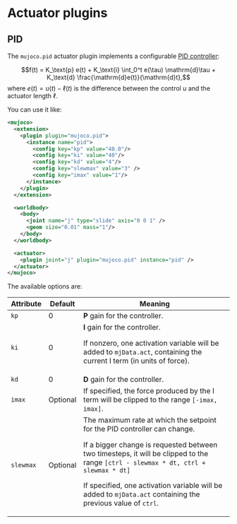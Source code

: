 # Actuator plugins

## PID

The `mujoco.pid` actuator plugin implements a configurable [PID controller](https://en.wikipedia.org/wiki/Proportional%E2%80%93integral%E2%80%93derivative_controller):

$$f(t) = K_\text{p} e(t) + K_\text{i} \int_0^t e(\tau) \mathrm{d}\tau + K_\text{d} \frac{\mathrm{d}e(t)}{\mathrm{d}t},$$
where $e(t) = u(t) - \ell(t)$ is the difference between the control $u$ and the actuator length $\ell$.

You can use it like:

```xml
<mujoco>
  <extension>
    <plugin plugin="mujoco.pid">
      <instance name="pid">
        <config key="kp" value="40.0"/>
        <config key="ki" value="40"/>
        <config key="kd" value="4"/>
        <config key="slewmax" value="3" />
        <config key="imax" value="1"/>
      </instance>
    </plugin>
  </extension>

  <worldbody>
    <body>
      <joint name="j" type="slide" axis="0 0 1" />
      <geom size="0.01" mass="1"/>
    </body>
  </worldbody>

  <actuator>
    <plugin joint="j" plugin="mujoco.pid" instance="pid" />
  </actuator>
</mujoco>
```

The available options are:

|Attribute | Default | Meaning |
|----------|---------|---------|
|`kp` | 0 | **P** gain for the controller. |
|`ki` | 0 | **I** gain for the controller.<p/>If nonzero, one activation variable will be added to `mjData.act`, containing the current I term (in units of force). |
|`kd` | 0 | **D** gain for the controller. |
|`imax` | Optional | If specified, the force produced by the I term will be clipped to the range `[-imax, imax]`. |
|`slewmax` | Optional | The maximum rate at which the setpoint for the PID controller can change.<p/>If a bigger change is requested between two timesteps, it will be clipped to the range `[ctrl - slewmax * dt, ctrl + slewmax * dt]`<p/>If specified, one activation variable will be added to `mjData.act` containing the previous value of `ctrl`. |
